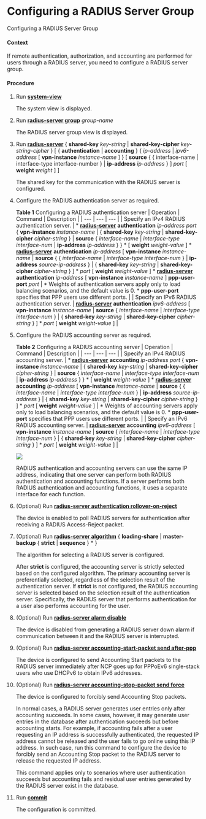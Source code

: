 Configuring a RADIUS Server Group
=================================

Configuring a RADIUS Server Group

#### Context

If remote authentication, authorization, and accounting are performed for users through a RADIUS server, you need to configure a RADIUS server group.


#### Procedure

1. Run [**system-view**](cmdqueryname=system-view)
   
   
   
   The system view is displayed.
2. Run [**radius-server group**](cmdqueryname=radius-server+group) *group-name*
   
   
   
   The RADIUS server group view is displayed.
3. Run [**radius-server**](cmdqueryname=radius-server+shared-key) { **shared-key** *key-string* | **shared-key-cipher** *key-string-cipher* } [ { **authentication** | **accounting** } { *ip-address* | *ipv6-address* [ **vpn-instance** *instance-name* ] } [ **source** { { interface-name | interface-type interface-number } | **ip-address** *ip-address* } ] *port* [ **weight** *weight* ] ]
   
   
   
   The shared key for the communication with the RADIUS server is configured.
4. Configure the RADIUS authentication server as required.
   
   
   
   **Table 1** Configuring a RADIUS authentication server
   | Operation | Command | Description |
   | --- | --- | --- |
   | Specify an IPv4 RADIUS authentication server. | * [**radius-server**](cmdqueryname=radius-server) **authentication** *ip-address* *port* { **vpn-instance** *instance-name* | { **shared-key** *key-string* | **shared-key-cipher** *cipher-string* } | **source** { *interface-name* | *interface-type* *interface-num* | **ip-address** *ip-address* } } \* [ **weight** *weight-value* ] * [**radius-server**](cmdqueryname=radius-server) **authentication** *ip-address* [ **vpn-instance** *instance-name* | **source** { { *interface-name* | *interface-type* *interface-num* } | **ip-address** *source-ip-address* } | { **shared-key** *key-string* | **shared-key-cipher** *cipher-string* } ] \* *port* [ **weight** *weight-value* ] * [**radius-server**](cmdqueryname=radius-server) **authentication** *ip-address* [ **vpn-instance** *instance-name* ] **ppp-user-port** *port* | * Weights of authentication servers apply only to load balancing scenarios, and the default value is 0. * **ppp-user-port** specifies that PPP users use different ports. |
   | Specify an IPv6 RADIUS authentication server. | [**radius-server**](cmdqueryname=radius-server) **authentication** *ipv6-address* [ **vpn-instance** *instance-name* | **source** { *interface-name* | *interface-type* *interface-num* } | { **shared-key** *key-string* | **shared-key-cipher** *cipher-string* } ] \* *port* [ **weight** *weight-value* ] |
5. Configure the RADIUS accounting server as required.
   
   
   
   **Table 2** Configuring a RADIUS accounting server
   | Operation | Command | Description |
   | --- | --- | --- |
   | Specify an IPv4 RADIUS accounting server. | * [**radius-server**](cmdqueryname=radius-server) **accounting** *ip-address* *port* { **vpn-instance** *instance-name* | { **shared-key** *key-string* | **shared-key-cipher** *cipher-string* } | **source** { *interface-name* | *interface-type* *interface-num* | **ip-address** *ip-address* } } \* [ **weight** *weight-value* ] * [**radius-server**](cmdqueryname=radius-server) **accounting** *ip-address* [ **vpn-instance** *instance-name* | **source** { { *interface-name* | *interface-type* *interface-num* } | **ip-address** *source-ip-address* } | { **shared-key** *key-string* | **shared-key-cipher** *cipher-string* } ] \* *port* [ **weight** *weight-value* ] | * Weights of accounting servers apply only to load balancing scenarios, and the default value is 0. * **ppp-user-port** specifies that PPP users use different ports. |
   | Specify an IPv6 RADIUS accounting server. | [**radius-server**](cmdqueryname=radius-server) **accounting** *ipv6-address* [ **vpn-instance** *instance-name* | **source** { *interface-name* | *interface-type* *interface-num* } | { **shared-key** *key-string* | **shared-key-cipher** *cipher-string* } ] \* *port* [ **weight** *weight-value* ] |
   
   
   
   ![](../../../../public_sys-resources/note_3.0-en-us.png) 
   
   RADIUS authentication and accounting servers can use the same IP address, indicating that one server can perform both RADIUS authentication and accounting functions. If a server performs both RADIUS authentication and accounting functions, it uses a separate interface for each function.
6. (Optional) Run [**radius-server authentication rollover-on-reject**](cmdqueryname=radius-server+authentication+rollover-on-reject)
   
   
   
   The device is enabled to poll RADIUS servers for authentication after receiving a RADIUS Access-Reject packet.
7. (Optional) Run [**radius-server algorithm**](cmdqueryname=radius-server+algorithm) { **loading-share** | **master-backup** { **strict** | **sequence** } \* }
   
   
   
   The algorithm for selecting a RADIUS server is configured.
   
   
   
   After **strict** is configured, the accounting server is strictly selected based on the configured algorithm. The primary accounting server is preferentially selected, regardless of the selection result of the authentication server. If **strict** is not configured, the RADIUS accounting server is selected based on the selection result of the authentication server. Specifically, the RADIUS server that performs authentication for a user also performs accounting for the user.
8. (Optional) Run [**radius-server alarm disable**](cmdqueryname=radius-server+alarm+disable)
   
   
   
   The device is disabled from generating a RADIUS server down alarm if communication between it and the RADIUS server is interrupted.
9. (Optional) Run [**radius-server accounting-start-packet send after-ppp**](cmdqueryname=radius-server+accounting-start-packet+send+after-ppp)
   
   
   
   The device is configured to send Accounting Start packets to the RADIUS server immediately after NCP goes up for PPPoEv6 single-stack users who use DHCPv6 to obtain IPv6 addresses.
10. (Optional) Run [**radius-server accounting-stop-packet send force**](cmdqueryname=radius-server+accounting-stop-packet+send+force)
    
    
    
    The device is configured to forcibly send Accounting Stop packets.
    
    
    
    In normal cases, a RADIUS server generates user entries only after accounting succeeds. In some cases, however, it may generate user entries in the database after authentication succeeds but before accounting starts. For example, if accounting fails after a user requesting an IP address is successfully authenticated, the requested IP address cannot be released and the user fails to go online using this IP address. In such case, run this command to configure the device to forcibly send an Accounting Stop packet to the RADIUS server to release the requested IP address.
    
    This command applies only to scenarios where user authentication succeeds but accounting fails and residual user entries generated by the RADIUS server exist in the database.
11. Run [**commit**](cmdqueryname=commit)
    
    
    
    The configuration is committed.